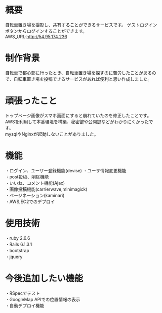 # 概要
  自転車置き場を撮影し、共有することができるサービスです。
  ゲストログインボタンからログインすることができます。  
  AWS_URL:http://54.95.174.236  
  
# 制作背景
  自転車で都心部に行ったとき、自転車置き場を探すのに苦労したことがあるので、自転車置き場を投稿できるサービスがあれば便利と思い作成しました。  

# 頑張ったこと  
  トップページ画像がスマホ画面にすると崩れていたのを修正したことです。  
  AWSを利用して本番環境を構築、秘密鍵や公開鍵などがわかりにくかったです。  
  mysqlやNginxが起動しないことがありました。

  
# 機能
・ログイン、ユーザー登録機能(devise) 
・ユーザ情報変更機能  
・post投稿、削除機能   
・いいね、コメント機能(Ajax)  
・画像投稿機能(carrierwave,minimagick)  
・ページネーション(kaminari)  
・AWS,EC2でのデプロイ  
  
# 使用技術
・ruby 2.6.6  
・Rails 6.1.3.1  
・bootstrap  
・jquery  



# 今後追加したい機能  
・RSpecでテスト  
・GoogleMap APIでの位置情報の表示  
・自動デプロイ機能

